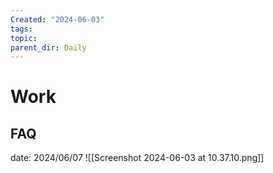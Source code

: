 ```yaml
---
Created: "2024-06-03"
tags: 
topic: 
parent_dir: Daily
---
```

# Work
## FAQ
date: 2024/06/07
![[Screenshot 2024-06-03 at 10.37.10.png]]